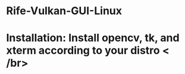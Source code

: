 # Rife-Vulkan-GUI-Linux
# Installation: Install  opencv,  tk, and xterm according to your distro < /br>
